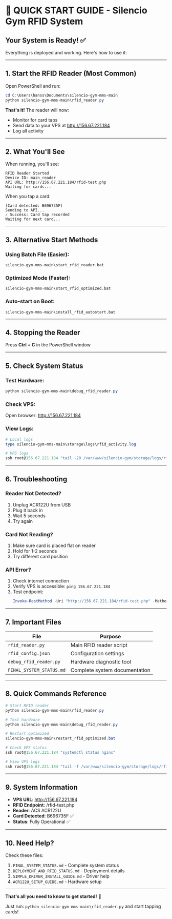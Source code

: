 # 🚀 QUICK START GUIDE - Silencio Gym RFID System

## **Your System is Ready!** ✅

Everything is deployed and working. Here's how to use it:

---

## **1. Start the RFID Reader** (Most Common)

Open PowerShell and run:

```powershell
cd C:\Users\hanss\Documents\silencio-gym-mms-main
python silencio-gym-mms-main\rfid_reader.py
```

**That's it!** The reader will now:
- Monitor for card taps
- Send data to your VPS at http://156.67.221.184
- Log all activity

---

## **2. What You'll See**

When running, you'll see:
```
RFID Reader Started
Device ID: main_reader
API URL: http://156.67.221.184/rfid-test.php
Waiting for cards...
```

When you tap a card:
```
[Card detected: B696735F]
Sending to API...
✓ Success: Card tap recorded
Waiting for next card...
```

---

## **3. Alternative Start Methods**

### **Using Batch File** (Easier):
```batch
silencio-gym-mms-main\start_rfid_reader.bat
```

### **Optimized Mode** (Faster):
```batch
silencio-gym-mms-main\start_rfid_optimized.bat
```

### **Auto-start on Boot**:
```batch
silencio-gym-mms-main\install_rfid_autostart.bat
```

---

## **4. Stopping the Reader**

Press **Ctrl + C** in the PowerShell window

---

## **5. Check System Status**

### **Test Hardware**:
```powershell
python silencio-gym-mms-main\debug_rfid_reader.py
```

### **Check VPS**:
Open browser: http://156.67.221.184

### **View Logs**:
```powershell
# Local logs
type silencio-gym-mms-main\storage\logs\rfid_activity.log

# VPS logs
ssh root@156.67.221.184 "tail -20 /var/www/silencio-gym/storage/logs/rfid-test.log"
```

---

## **6. Troubleshooting**

### **Reader Not Detected?**
1. Unplug ACR122U from USB
2. Plug it back in
3. Wait 5 seconds
4. Try again

### **Card Not Reading?**
1. Make sure card is placed flat on reader
2. Hold for 1-2 seconds
3. Try different card position

### **API Error?**
1. Check internet connection
2. Verify VPS is accessible: `ping 156.67.221.184`
3. Test endpoint: 
   ```powershell
   Invoke-RestMethod -Uri "http://156.67.221.184/rfid-test.php" -Method POST -ContentType "application/json" -Body '{"card_uid":"test","device_id":"test"}'
   ```

---

## **7. Important Files**

| File | Purpose |
|------|---------|
| `rfid_reader.py` | Main RFID reader script |
| `rfid_config.json` | Configuration settings |
| `debug_rfid_reader.py` | Hardware diagnostic tool |
| `FINAL_SYSTEM_STATUS.md` | Complete system documentation |

---

## **8. Quick Commands Reference**

```powershell
# Start RFID reader
python silencio-gym-mms-main\rfid_reader.py

# Test hardware
python silencio-gym-mms-main\debug_rfid_reader.py

# Restart optimized
silencio-gym-mms-main\restart_rfid_optimized.bat

# Check VPS status
ssh root@156.67.221.184 "systemctl status nginx"

# View VPS logs
ssh root@156.67.221.184 "tail -f /var/www/silencio-gym/storage/logs/rfid-test.log"
```

---

## **9. System Information**

- **VPS URL**: http://156.67.221.184
- **RFID Endpoint**: /rfid-test.php
- **Reader**: ACS ACR122U
- **Card Detected**: B696735F ✅
- **Status**: Fully Operational ✅

---

## **10. Need Help?**

Check these files:
1. `FINAL_SYSTEM_STATUS.md` - Complete system status
2. `DEPLOYMENT_AND_RFID_STATUS.md` - Deployment details
3. `SIMPLE_DRIVER_INSTALL_GUIDE.md` - Driver help
4. `ACR122U_SETUP_GUIDE.md` - Hardware setup

---

**That's all you need to know to get started!** 🎉

Just run: `python silencio-gym-mms-main\rfid_reader.py` and start tapping cards!

